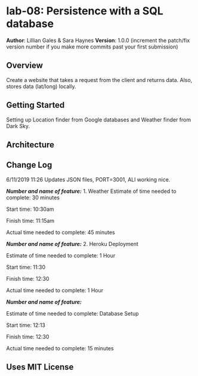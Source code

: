 # lab-08: Persistence with a SQL database

**Author**: Lillian Gales & Sara Haynes
**Version**: 1.0.0 (increment the patch/fix version number if you make more commits past your first submission)

## Overview
Create a website that takes a request from the client and returns data. Also, stores data (lat/long) locally.

## Getting Started
Setting up Location finder from Google databases and Weather finder from Dark Sky.

## Architecture
<!-- Provide a detailed description of the application design. What technologies (languages, libraries, etc) you're using, and any other relevant design information. -->

## Change Log

6/11/2019 11:26
    Updates JSON files, PORT=3001, ALl working nice.
<!-- Use this area to document the iterative changes made to your application as each feature is successfully implemented. Use time stamps. Here's an examples:

01-01-2001 4:59pm - Application now has a fully-functional express server, with a GET route for the location resource.

## Credits and Collaborations
<!-- Give credit (and a link) to other people or resources that helped you build this application. -->
***Number and name of feature:*** 1. Weather
Estimate of time needed to complete: 30 minutes

Start time: 10:30am

Finish time: 11:15am

Actual time needed to complete: 45 minutes 

***Number and name of feature:*** 2. Heroku Deployment

Estimate of time needed to complete: 1 Hour

Start time: 11:30

Finish time: 12:30

Actual time needed to complete: 1 Hour  

***Number and name of feature:*** 

Estimate of time needed to complete: Database Setup

Start time: 12:13

Finish time: 12:30

Actual time needed to complete: 15 minutes  

## Uses MIT License